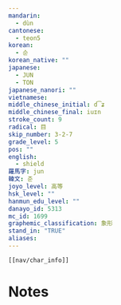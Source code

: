 ```yaml
---
mandarin:
  - dùn
cantonese:
  - teon5
korean:
  - 순
korean_native: ""
japanese:
  - JUN
  - TON
japanese_nanori: ""
vietnamese:
middle_chinese_initial: d͡ʑ
middle_chinese_final: iuɪn
stroke_count: 9
radical: 目
skip_number: 3-2-7
grade_level: 5
pos: ""
english:
  - shield
羅馬字: jun
韓文: 준
joyo_level: 高等
hsk_level: ""
hanmun_edu_level: ""
danayo_id: 5313
mc_id: 1699
graphemic_classification: 象形
stand_in: "TRUE"
aliases:
---
```

```meta-bind-embed
[[nav/char_info]]
```

# Notes
